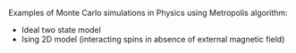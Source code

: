 Examples of Monte Carlo simulations in Physics using Metropolis algorithm:

- Ideal two state model
- Ising 2D model (interacting spins in absence of external magnetic field) 
